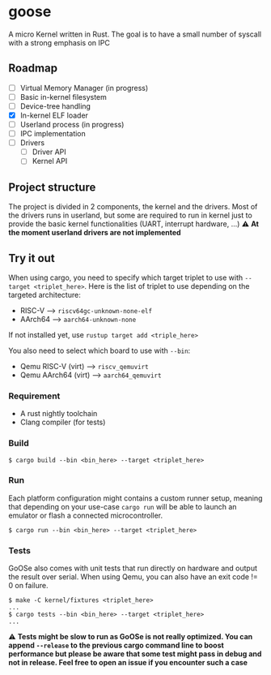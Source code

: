 # goose

A micro Kernel written in Rust. The goal is to have a small number of syscall 
with a strong emphasis on IPC

## Roadmap

- [ ] Virtual Memory Manager (in progress)
- [ ] Basic in-kernel filesystem
- [ ] Device-tree handling
- [x] In-kernel ELF loader
- [ ] Userland process (in progress)
- [ ] IPC implementation
- [ ] Drivers
    - [ ] Driver API
    - [ ] Kernel API

## Project structure

The project is divided in 2 components, the kernel and the drivers. Most of the 
drivers runs in userland, but some are required to run in kernel just to 
provide the basic kernel functionalities (UART, interrupt hardware, ...)
:warning: **At the moment userland drivers are not implemented**

## Try it out
When using cargo, you need to specify which target triplet to use with 
`--target <triplet_here>`. Here is the list of triplet to use depending on the 
targeted architecture:
- RISC-V --> `riscv64gc-unknown-none-elf`
- AArch64 --> `aarch64-unknown-none`

If not installed yet, use `rustup target add <triple_here>`

You also need to select which board to use with `--bin`:
- Qemu RISC-V (virt) --> `riscv_qemuvirt`
- Qemu AArch64 (virt) --> `aarch64_qemuvirt`

### Requirement
- A rust nightly toolchain
- Clang compiler (for tests)

### Build
```console
$ cargo build --bin <bin_here> --target <triplet_here>
```

### Run
Each platform configuration might contains a custom runner setup, meaning that
depending on your use-case `cargo run` will be able to launch an emulator or
flash a connected microcontroller.

```console
$ cargo run --bin <bin_here> --target <triplet_here>
```

### Tests
GoOSe also comes with unit tests that run directly on hardware and output the 
result over serial. When using Qemu, you can also have an exit code != 0 on 
failure.

```console
$ make -C kernel/fixtures <triplet_here>
...
$ cargo tests --bin <bin_here> --target <triplet_here>
...
```
:warning: **Tests might be slow to run as GoOSe is not really optimized. You can
append `--release` to the previous cargo command line to boost performance but 
please be aware that some test might pass in debug and not in release. Feel 
free to open an issue if you encounter such a case**
